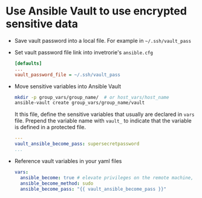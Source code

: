 # Use Ansible Vault to use encrypted sensitive data

- Save vault password into a local file. For example in `~/.ssh/vault_pass`
- Set vault password file link into invetrorie's `ansible.cfg`

  ```ini
  [defaults]
  ...
  vault_password_file = ~/.ssh/vault_pass
  ```

- Move sensitive variables into Ansible Vault

  ```bash
  mkdir -p group_vars/group_name/  # or host_vars/host_name
  ansible-vault create group_vars/group_name/vault
  ```

  It this file, define the sensitive variables that usually are declared in `vars` file. Prepend the variable name with `vault_` to indicate that the variable is defined in a protected file.

  ```yaml
  ---
  vault_ansible_become_pass: supersecretpassword
  ...
  ```

- Reference vault variables in your yaml files

  ```yaml
  vars:
    ansible_become: true # elevate privileges on the remote machine, if necessary
    ansible_become_method: sudo
    ansible_become_pass: "{{ vault_ansible_become_pass }}"
  ```
